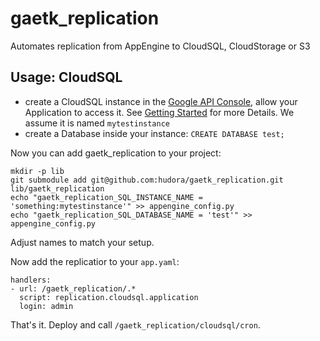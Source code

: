 gaetk_replication
=================

Automates replication from AppEngine to CloudSQL, CloudStorage or S3

Usage: CloudSQL
---------------

* create a CloudSQL instance in the [Google API Console][1], allow your Application to access it. See [Getting Started][2] for more Details. We assume it is named `mytestinstance`
* create a Database inside your instance: `CREATE DATABASE test;`

Now you can add gaetk_replication to your project:

    mkdir -p lib
    git submodule add git@github.com:hudora/gaetk_replication.git lib/gaetk_replication
    echo "gaetk_replication_SQL_INSTANCE_NAME = 'something:mytestinstance'" >> appengine_config.py
	echo "gaetk_replication_SQL_DATABASE_NAME = 'test'" >> appengine_config.py

Adjust names to match your setup.

Now add the replicatior to your `app.yaml`:

    handlers:
    - url: /gaetk_replication/.*
      script: replication.cloudsql.application
      login: admin

That's it. Deploy and call `/gaetk_replication/cloudsql/cron`.


[1]: https://code.google.com/apis/console
[2]: https://developers.google.com/cloud-sql/docs/before_you_begin
